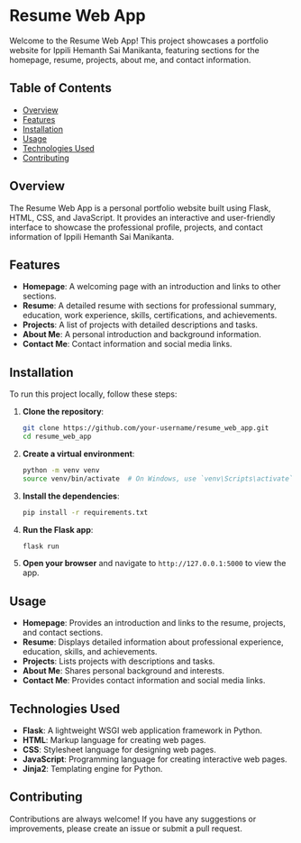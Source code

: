 # Resume Web App

Welcome to the Resume Web App! This project showcases a portfolio website for Ippili Hemanth Sai Manikanta, featuring sections for the homepage, resume, projects, about me, and contact information.

## Table of Contents

- [Overview](#overview)
- [Features](#features)
- [Installation](#installation)
- [Usage](#usage)
- [Technologies Used](#technologies-used)
- [Contributing](#contributing)

## Overview

The Resume Web App is a personal portfolio website built using Flask, HTML, CSS, and JavaScript. It provides an interactive and user-friendly interface to showcase the professional profile, projects, and contact information of Ippili Hemanth Sai Manikanta.

## Features

- **Homepage**: A welcoming page with an introduction and links to other sections.
- **Resume**: A detailed resume with sections for professional summary, education, work experience, skills, certifications, and achievements.
- **Projects**: A list of projects with detailed descriptions and tasks.
- **About Me**: A personal introduction and background information.
- **Contact Me**: Contact information and social media links.

## Installation

To run this project locally, follow these steps:

1. **Clone the repository**:
    ```bash
    git clone https://github.com/your-username/resume_web_app.git
    cd resume_web_app
    ```

2. **Create a virtual environment**:
    ```bash
    python -m venv venv
    source venv/bin/activate  # On Windows, use `venv\Scripts\activate`
    ```

3. **Install the dependencies**:
    ```bash
    pip install -r requirements.txt
    ```

4. **Run the Flask app**:
    ```bash
    flask run
    ```

5. **Open your browser** and navigate to `http://127.0.0.1:5000` to view the app.

## Usage

- **Homepage**: Provides an introduction and links to the resume, projects, and contact sections.
- **Resume**: Displays detailed information about professional experience, education, skills, and achievements.
- **Projects**: Lists projects with descriptions and tasks.
- **About Me**: Shares personal background and interests.
- **Contact Me**: Provides contact information and social media links.

## Technologies Used

- **Flask**: A lightweight WSGI web application framework in Python.
- **HTML**: Markup language for creating web pages.
- **CSS**: Stylesheet language for designing web pages.
- **JavaScript**: Programming language for creating interactive web pages.
- **Jinja2**: Templating engine for Python.

## Contributing

Contributions are always welcome! If you have any suggestions or improvements, please create an issue or submit a pull request.

